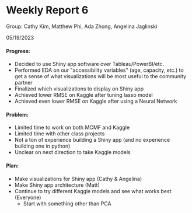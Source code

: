 # Weekly Report 6
Group: Cathy Kim, Matthew Phi, Ada Zhong, Angelina Jaglinski

05/19/2023

#### Progress:
- Decided to use Shiny app software over Tableau/PowerBI/etc.
- Performed EDA on our "accessibility variables" (age, capacity, etc.) to get a sense of what visualizations will be most useful to the community partner
- Finalized which visualizations to display on Shiny app
- Achieved lower RMSE on Kaggle after tuning lasso model
- Achieved even lower RMSE on Kaggle after using a Neural Network

#### Problem:
- Limited time to work on both MCMF and Kaggle
- Limited time with other class projects
- Not a ton of experience building a Shiny app (and no experience building one in python)
- Unclear on next direction to take Kaggle models

#### Plan:
- Make visualizations for Shiny app (Cathy & Angelina)
- Make Shiny app architecture (Matt)
- Continue to try different Kaggle models and see what works best (Everyone)
  - Start with something other than PCA
